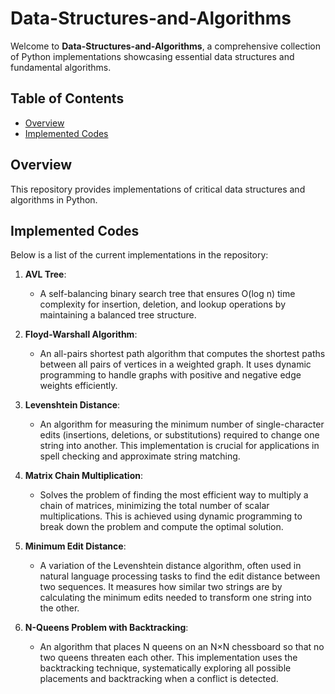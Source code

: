 # Data-Structures-and-Algorithms

Welcome to **Data-Structures-and-Algorithms**, a comprehensive collection of Python implementations showcasing essential data structures and fundamental algorithms.

## Table of Contents
- [Overview](#overview)
- [Implemented Codes](#implemented-codes)

## Overview
This repository provides implementations of critical data structures and algorithms in Python.

## Implemented Codes
Below is a list of the current implementations in the repository:

1. **AVL Tree**:
   - A self-balancing binary search tree that ensures O(log n) time complexity for insertion, deletion, and lookup operations by maintaining a balanced tree structure.

2. **Floyd-Warshall Algorithm**:
   - An all-pairs shortest path algorithm that computes the shortest paths between all pairs of vertices in a weighted graph. It uses dynamic programming to handle graphs with positive and negative edge weights efficiently.

3. **Levenshtein Distance**:
   - An algorithm for measuring the minimum number of single-character edits (insertions, deletions, or substitutions) required to change one string into another. This implementation is crucial for applications in spell checking and approximate string matching.

4. **Matrix Chain Multiplication**:
   - Solves the problem of finding the most efficient way to multiply a chain of matrices, minimizing the total number of scalar multiplications. This is achieved using dynamic programming to break down the problem and compute the optimal solution.

5. **Minimum Edit Distance**:
   - A variation of the Levenshtein distance algorithm, often used in natural language processing tasks to find the edit distance between two sequences. It measures how similar two strings are by calculating the minimum edits needed to transform one string into the other.

6. **N-Queens Problem with Backtracking**:
   - An algorithm that places N queens on an N×N chessboard so that no two queens threaten each other. This implementation uses the backtracking technique, systematically exploring all possible placements and backtracking when a conflict is detected.
